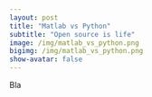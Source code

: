 ```yaml
---
layout: post
title: "Matlab vs Python"
subtitle: "Open source is life"
image: /img/matlab_vs_python.png
bigimg: /img/matlab_vs_python.png
show-avatar: false
---
```


Bla
